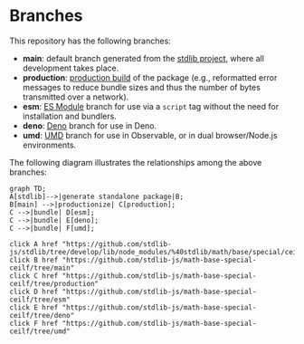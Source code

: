<!--

@license Apache-2.0

Copyright (c) 2022 The Stdlib Authors.

Licensed under the Apache License, Version 2.0 (the "License");
you may not use this file except in compliance with the License.
You may obtain a copy of the License at

    http://www.apache.org/licenses/LICENSE-2.0

Unless required by applicable law or agreed to in writing, software
distributed under the License is distributed on an "AS IS" BASIS,
WITHOUT WARRANTIES OR CONDITIONS OF ANY KIND, either express or implied.
See the License for the specific language governing permissions and
limitations under the License.

-->

# Branches

This repository has the following branches:

-   **main**: default branch generated from the [stdlib project][stdlib-url], where all development takes place.
-   **production**: [production build][production-url] of the package (e.g., reformatted error messages to reduce bundle sizes and thus the number of bytes transmitted over a network).
-   **esm**: [ES Module][esm-url] branch for use via a `script` tag without the need for installation and bundlers.
-   **deno**: [Deno][deno-url] branch for use in Deno.
-   **umd**: [UMD][umd-url] branch for use in Observable, or in dual browser/Node.js environments.

The following diagram illustrates the relationships among the above branches:

```mermaid
graph TD;
A[stdlib]-->|generate standalone package|B;
B[main] -->|productionize| C[production];
C -->|bundle| D[esm];
C -->|bundle| E[deno];
C -->|bundle| F[umd];

click A href "https://github.com/stdlib-js/stdlib/tree/develop/lib/node_modules/%40stdlib/math/base/special/ceilf"
click B href "https://github.com/stdlib-js/math-base-special-ceilf/tree/main"
click C href "https://github.com/stdlib-js/math-base-special-ceilf/tree/production"
click D href "https://github.com/stdlib-js/math-base-special-ceilf/tree/esm"
click E href "https://github.com/stdlib-js/math-base-special-ceilf/tree/deno"
click F href "https://github.com/stdlib-js/math-base-special-ceilf/tree/umd"
```

[stdlib-url]: https://github.com/stdlib-js/stdlib/tree/develop/lib/node_modules/%40stdlib/math/base/special/ceilf
[production-url]: https://github.com/stdlib-js/math-base-special-ceilf/tree/production
[deno-url]: https://github.com/stdlib-js/math-base-special-ceilf/tree/deno
[umd-url]: https://github.com/stdlib-js/math-base-special-ceilf/tree/umd
[esm-url]: https://github.com/stdlib-js/math-base-special-ceilf/tree/esm